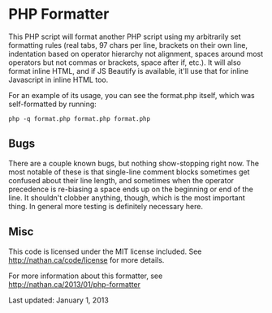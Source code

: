 PHP Formatter
=============

This PHP script will format another PHP script using my arbitrarily set formatting rules (real tabs, 97 chars per line, brackets on their own line, indentation based on operator hierarchy not alignment, spaces around most operators but not commas or brackets, space after if, etc.). It will also format inline HTML, and if JS Beautify is available, it'll use that for inline Javascript in inline HTML too.

For an example of its usage, you can see the format.php itself, which was self-formatted by running:

    php -q format.php format.php format.php

Bugs
----
There are a couple known bugs, but nothing show-stopping right now. The most notable of these is that single-line comment blocks sometimes get confused about their line length, and sometimes when the operator precedence is re-biasing a space ends up on the beginning or end of the line. It shouldn't clobber anything, though, which is the most important thing. In general more testing is definitely necessary here.

Misc
----
This code is licensed under the MIT license included. See http://nathan.ca/code/license for more details.

For more information about this formatter, see http://nathan.ca/2013/01/php-formatter

Last updated: January 1, 2013
